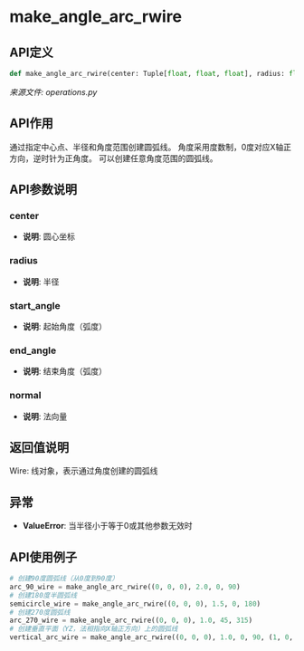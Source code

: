 # make_angle_arc_rwire

## API定义

```python
def make_angle_arc_rwire(center: Tuple[float, float, float], radius: float, start_angle: float, end_angle: float, normal: Tuple[float, float, float] = (0, 0, 1)) -> Wire
```

*来源文件: operations.py*

## API作用

通过指定中心点、半径和角度范围创建圆弧线。
角度采用度数制，0度对应X轴正方向，逆时针为正角度。
可以创建任意角度范围的圆弧线。

## API参数说明

### center

- **说明**: 圆心坐标

### radius

- **说明**: 半径

### start_angle

- **说明**: 起始角度（弧度）

### end_angle

- **说明**: 结束角度（弧度）

### normal

- **说明**: 法向量

## 返回值说明

Wire: 线对象，表示通过角度创建的圆弧线

## 异常

- **ValueError**: 当半径小于等于0或其他参数无效时

## API使用例子

```python
# 创建90度圆弧线（从0度到90度）
arc_90_wire = make_angle_arc_rwire((0, 0, 0), 2.0, 0, 90)
# 创建180度半圆弧线
semicircle_wire = make_angle_arc_rwire((0, 0, 0), 1.5, 0, 180)
# 创建270度圆弧线
arc_270_wire = make_angle_arc_rwire((0, 0, 0), 1.0, 45, 315)
# 创建垂直平面（YZ，法相指向X轴正方向）上的圆弧线
vertical_arc_wire = make_angle_arc_rwire((0, 0, 0), 1.0, 0, 90, (1, 0, 0))
```

